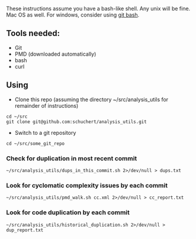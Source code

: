 These instructions assume you have a bash-like shell. Any unix will be fine. Mac OS as well. For windows, consider using [git bash](https://gitforwindows.org/).

## Tools needed:
* Git
* PMD (downloaded automatically)
* bash 
* curl

## Using
* Clone this repo (assuming the directory ~/src/analysis_utils for remainder of instructions)
```
cd ~/src
git clone git@github.com:schuchert/analysis_utils.git
```
* Switch to a git repository
```
cd ~/src/some_git_repo
```

### Check for duplication in most recent commit
```
~/src/analysis_utils/dups_in_this_commit.sh 2>/dev/null > dups.txt
```
### Look for cyclomatic complexity issues by each commit
```
~/src/analysis_utils/pmd_walk.sh cc.xml 2>/dev/null > cc_report.txt
```
### Look for code duplication by each commit
```
~/src/analysis_utils/historical_duplication.sh 2>/dev/null > dup_report.txt
```
